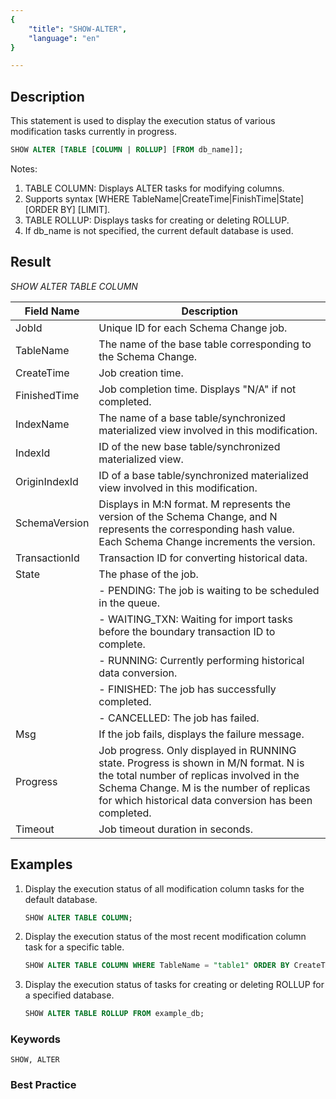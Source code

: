 ```yaml
---
{
    "title": "SHOW-ALTER",
    "language": "en"
}

---
```


<!--
Licensed to the Apache Software Foundation (ASF) under one
or more contributor license agreements.  See the NOTICE file
distributed with this work for additional information
regarding copyright ownership.  The ASF licenses this file
to you under the Apache License, Version 2.0 (the
"License"); you may not use this file except in compliance
with the License.  You may obtain a copy of the License at

  http://www.apache.org/licenses/LICENSE-2.0

Unless required by applicable law or agreed to in writing,
software distributed under the License is distributed on an
"AS IS" BASIS, WITHOUT WARRANTIES OR CONDITIONS OF ANY
KIND, either express or implied.  See the License for the
specific language governing permissions and limitations
under the License.
-->

## Description

This statement is used to display the execution status of various modification tasks currently in progress.

```sql
SHOW ALTER [TABLE [COLUMN | ROLLUP] [FROM db_name]];
```

Notes:

1. TABLE COLUMN: Displays ALTER tasks for modifying columns.
2. Supports syntax [WHERE TableName|CreateTime|FinishTime|State] [ORDER BY] [LIMIT].
3. TABLE ROLLUP: Displays tasks for creating or deleting ROLLUP.
4. If db_name is not specified, the current default database is used.

## Result

*SHOW ALTER TABLE COLUMN*

| Field Name            | Description                                                         |
|-----------------------|------------------------------------------------------------------|
| JobId                 | Unique ID for each Schema Change job.                          |
| TableName             | The name of the base table corresponding to the Schema Change. |
| CreateTime            | Job creation time.                                              |
| FinishedTime          | Job completion time. Displays "N/A" if not completed.      |
| IndexName             | The name of a base table/synchronized materialized view involved in this modification.        |
| IndexId               | ID of the new base table/synchronized materialized view.                                      |
| OriginIndexId         | ID of a base table/synchronized materialized view involved in this modification.                                      |
| SchemaVersion         | Displays in M:N format. M represents the version of the Schema Change, and N represents the corresponding hash value. Each Schema Change increments the version. |
| TransactionId         | Transaction ID for converting historical data.                  |
| State                 | The phase of the job.                                               |
|                       | - PENDING: The job is waiting to be scheduled in the queue.        |
|                       | - WAITING_TXN: Waiting for import tasks before the boundary transaction ID to complete. |
|                       | - RUNNING: Currently performing historical data conversion.                |
|                       | - FINISHED: The job has successfully completed.                            |
|                       | - CANCELLED: The job has failed.                                          |
| Msg                   | If the job fails, displays the failure message.                        |
| Progress              | Job progress. Only displayed in RUNNING state. Progress is shown in M/N format. N is the total number of replicas involved in the Schema Change. M is the number of replicas for which historical data conversion has been completed. |
| Timeout                | Job timeout duration in seconds.                                       |

## Examples

1. Display the execution status of all modification column tasks for the default database.

   ```sql
   SHOW ALTER TABLE COLUMN;
   ```

2. Display the execution status of the most recent modification column task for a specific table.

   ```sql
   SHOW ALTER TABLE COLUMN WHERE TableName = "table1" ORDER BY CreateTime DESC LIMIT 1;
   ```

3. Display the execution status of tasks for creating or deleting ROLLUP for a specified database.

   ```sql
   SHOW ALTER TABLE ROLLUP FROM example_db;
   ```

### Keywords

    SHOW, ALTER

### Best Practice
